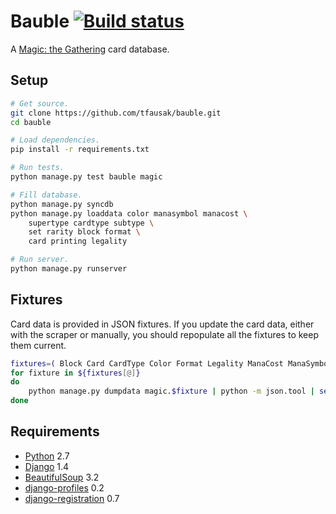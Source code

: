 # Bauble [![Build status][]][Travis CI]

A [Magic: the Gathering][] card database.

## Setup

```sh
# Get source.
git clone https://github.com/tfausak/bauble.git
cd bauble

# Load dependencies.
pip install -r requirements.txt

# Run tests.
python manage.py test bauble magic

# Fill database.
python manage.py syncdb
python manage.py loaddata color manasymbol manacost \
    supertype cardtype subtype \
    set rarity block format \
    card printing legality

# Run server.
python manage.py runserver
```

## Fixtures

Card data is provided in JSON fixtures. If you update the card data,
either with the scraper or manually, you should repopulate all the
fixtures to keep them current.

```sh
fixtures=( Block Card CardType Color Format Legality ManaCost ManaSymbol Printing Rarity Ruling Set SubType SuperType )
for fixture in ${fixtures[@]}
do
    python manage.py dumpdata magic.$fixture | python -m json.tool | sed 's/ $//' > magic/fixtures/$(echo $fixture | tr '[A-Z]' '[a-z]').json
done
```

## Requirements

-   [Python][] 2.7
-   [Django][] 1.4
-   [BeautifulSoup][] 3.2
-   [django-profiles][] 0.2
-   [django-registration][] 0.7

[build status]: <https://secure.travis-ci.org/tfausak/bauble.png> "Travis CI build status"
[travis ci]: <http://travis-ci.org/tfausak/bauble> "Travis CI"
[magic: the gathering]: <http://wizards.com/magic> "Magic: the Gathering"
[python]: <http://python.org/> "Python"
[django]: <https://www.djangoproject.com/> "Django"
[beautifulsoup]: <http://www.crummy.com/software/BeautifulSoup> "BeautifulSoup"
[django-profiles]: <https://bitbucket.org/ubernostrum/django-profiles> "django-profiles"
[django-registration]: <https://bitbucket.org/ubernostrum/django-registration> "django-registration"
